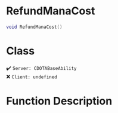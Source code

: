 # RefundManaCost
```lua
void RefundManaCost()
```
# Class
✔️ `Server: CDOTABaseAbility`  
❌ `Client: undefined`  

# Function Description

